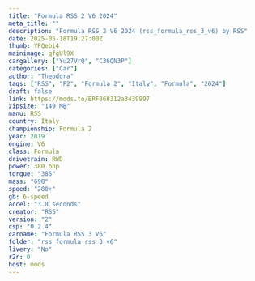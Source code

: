 ```yaml
---
title: "Formula RSS 2 V6 2024"
meta_title: ""
description: "Formula RSS 2 V6 2024 (rss_formula_rss_3_v6) by RSS"
date: 2025-05-18T19:27:00Z
thumb: YPQebi4
mainimage: qfgUl9X
cargallery: ["Yu27VrQ", "C36QN3P"]
categories: ["Car"]
author: "Theodora"
tags: ["RSS", "F2", "Formula 2", "Italy", "Formula", "2024"]
draft: false
link: https://mods.to/BRF868312a3439997
zipsize: "149 MB"
manu: RSS
country: Italy
championship: Formula 2
year: 2019
engine: V6
class: Formula
drivetrain: RWD
power: 380 bhp 
torque: "385"
mass: "690"
speed: "280+"
gb: 6-speed
accel: "3.0 seconds"
creator: "RSS"
version: "2"
csp: "0.2.4"
carname: "Formula RSS 3 V6"
folder: "rss_formula_rss_3_v6"
livery: "No"
r2r: 0
host: mods
---
```

